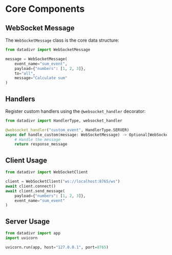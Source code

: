# Core Components

## WebSocket Message

The `WebSocketMessage` class is the core data structure:

```python
from datadivr import WebSocketMessage

message = WebSocketMessage(
    event_name="sum_event",
    payload={"numbers": [1, 2, 3]},
    to="all",
    message="Calculate sum"
)
```

## Handlers

Register custom handlers using the `@websocket_handler` decorator:

```python
from datadivr import HandlerType, websocket_handler

@websocket_handler("custom_event", HandlerType.SERVER)
async def handle_custom(message: WebSocketMessage) -> Optional[WebSocketMessage]:
    # Handle the message
    return response_message
```

## Client Usage

```python
from datadivr import WebSocketClient

client = WebSocketClient("ws://localhost:8765/ws")
await client.connect()
await client.send_message(
    payload={"numbers": [1, 2, 3]},
    event_name="sum_event"
)
```

## Server Usage

```python
from datadivr import app
import uvicorn

uvicorn.run(app, host="127.0.0.1", port=8765)
```
